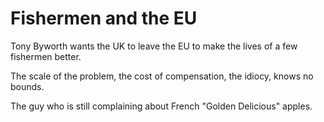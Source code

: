 # Fishermen and the EU

Tony Byworth wants the UK to leave the EU to make the lives of a few fishermen better. 

The scale of the problem, the cost of compensation, the idiocy, knows no bounds.

The guy who is still complaining about French "Golden Delicious" apples.
